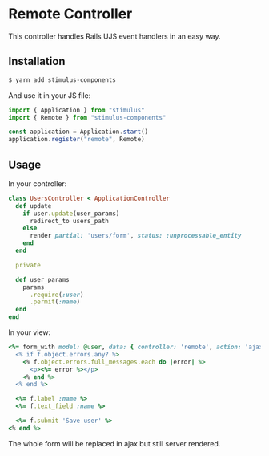 # Remote Controller

This controller handles Rails UJS event handlers in an easy way.

## Installation

```bash
$ yarn add stimulus-components
```

And use it in your JS file:
```js
import { Application } from "stimulus"
import { Remote } from "stimulus-components"

const application = Application.start()
application.register("remote", Remote)
```

## Usage

In your controller:
```ruby
class UsersController < ApplicationController
  def update
    if user.update(user_params)
      redirect_to users_path
    else
      render partial: 'users/form', status: :unprocessable_entity
    end
  end

  private

  def user_params
    params
      .require(:user)
      .permit(:name)
  end
end
```

In your view:
```ruby
<%= form_with model: @user, data: { controller: 'remote', action: 'ajax:error->remote#replace' } do |f| %>
  <% if f.object.errors.any? %>
    <% f.object.errors.full_messages.each do |error| %>
      <p><%= error %></p>
    <% end %>
  <% end %>

  <%= f.label :name %>
  <%= f.text_field :name %>

  <%= f.submit 'Save user' %>
<% end %>
```

The whole form will be replaced in ajax but still server rendered.

